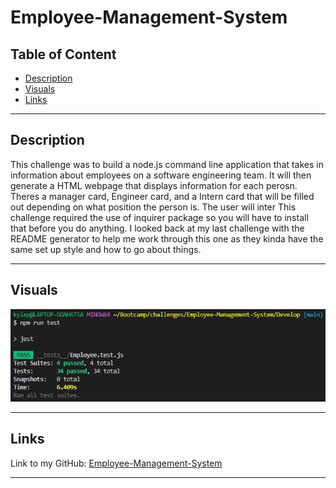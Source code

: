# Employee-Management-System


## Table of Content
- [Description](#description)
- [Visuals](#visuals)
- [Links](#links)

***
## Description
This challenge was to build a node.js command line application that takes in information about employees on a software engineering team. It will then generate a HTML webpage that displays information for each perosn. Theres a manager card, Engineer card, and a Intern card that will be filled out depending on what position the person is. The user will inter  This challenge required the use of inquirer package so you will have to install that before you do anything. I looked back at my last challenge with the README generator to help me work through this one as they kinda have the same set up style and how to go about things. 

***
## Visuals

![Passing-Test](./Assets/pass.test.jpg)


***
## Links
Link to my GitHub: [Employee-Management-System](https://github.com/KMPhillips20/Employee-Management-System)
***
